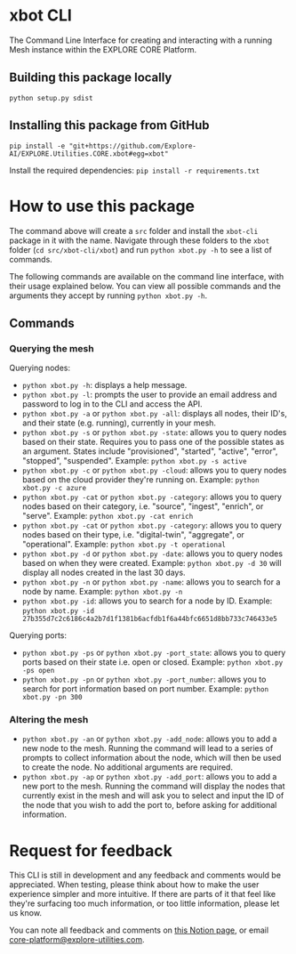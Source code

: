 # xbot CLI
The Command Line Interface for creating and interacting with a running Mesh instance within the EXPLORE CORE Platform.

## Building this package locally
`python setup.py sdist`

## Installing this package from GitHub
`pip install -e "git+https://github.com/Explore-AI/EXPLORE.Utilities.CORE.xbot#egg=xbot"`

Install the required dependencies: `pip install -r requirements.txt`
# How to use this package

The command above will create a `src` folder and install the `xbot-cli` package in it with the name. Navigate through these folders to the `xbot` folder (`cd src/xbot-cli/xbot`) and run `python xbot.py -h` to see a list of commands.

The following commands are available on the command line interface, with their usage explained below. You can view all possible commands and the arguments they accept by running `python xbot.py -h`. 

## Commands

### Querying the mesh

Querying nodes:

- `python xbot.py -h`: displays a help message.
- `python xbot.py -l`: prompts the user to provide an email address and password to log in to the CLI and access the API.
- `python xbot.py -a` or `python xbot.py -all`: displays all nodes, their ID's, and their state (e.g. running), currently in your mesh.
- `python xbot.py -s` or `python xbot.py -state`: allows you to query nodes based on their state. Requires you to pass one of the possible states as an argument. States include "provisioned", "started", "active", "error", "stopped", "suspended". Example: `python xbot.py -s active`
- `python xbot.py -c` or `python xbot.py -cloud`: allows you to query nodes based on the cloud provider they're running on. Example: `python xbot.py -c azure`
- `python xbot.py -cat` or `python xbot.py -category`: allows you to query nodes based on their category, i.e. "source", "ingest", "enrich", or "serve". Example: `python xbot.py -cat enrich`
- `python xbot.py -cat` or `python xbot.py -category`: allows you to query nodes based on their type, i.e. "digital-twin", "aggregate", or "operational". Example: `python xbot.py -t operational`
- `python xbot.py -d` or `python xbot.py -date`: allows you to query nodes based on when they were created. Example: `python xbot.py -d 30` will display all nodes created in the last 30 days.
- `python xbot.py -n` or `python xbot.py -name`: allows you to search for a node by name. Example: `python xbot.py -n `
- `python xbot.py -id`: allows you to search for a node by ID. Example: `python xbot.py -id  27b355d7c2c6186c4a2b7d1f1381b6acfdb1f6a44bfc6651d8bb733c746433e5`

Querying ports: 

- `python xbot.py -ps` or `python xbot.py -port_state`: allows you to query ports based on their state i.e. open or closed. Example: `python xbot.py -ps open`
- `python xbot.py -pn` or `python xbot.py -port_number`: allows you to search for port information based on port number. Example: `python xbot.py -pn 300`

### Altering the mesh
- `python xbot.py -an` or `python xbot.py -add_node`: allows you to add a new node to the mesh. Running the command will lead to a series of prompts to collect information about the node, which will then be used to create the node. No additional arguments are required.  
- `python xbot.py -ap` or `python xbot.py -add_port`: allows you to add a new port to the mesh. Running the command will display the nodes that currently exist in the mesh and will ask you to select and input the ID of the node that you wish to add the port to, before asking for additional information. 

# Request for feedback

This CLI is still in development and any feedback and comments would be appreciated. When testing, please think about how to make the user experience simpler and more intuitive. If there are parts of it that feel like they're surfacing too much information, or too little information, please let us know. 

You can note all feedback and comments on [this Notion page](https://www.notion.so/exploreutils/xbot-Feedback-707fffa4a706419bb165606940619b0c), or email core-platform@explore-utilities.com.
